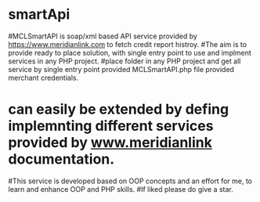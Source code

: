 # smartApi
#MCLSmartAPI is soap/xml based API service provided by https://www.meridianlink.com to fetch credit report histroy.
#The aim is to provide ready to place solution, with single entry point to use and implment services in any PHP project.
#place folder in any PHP project and get all service by single entry point provided MCLSmartAPI.php file provided merchant credentials.
# can easily be extended by defing implemnting different services provided by www.meridianlink documentation.
#This service is developed based on OOP concepts and an effort for me, to learn and enhance OOP and PHP skills.
#If liked please do give a star.
